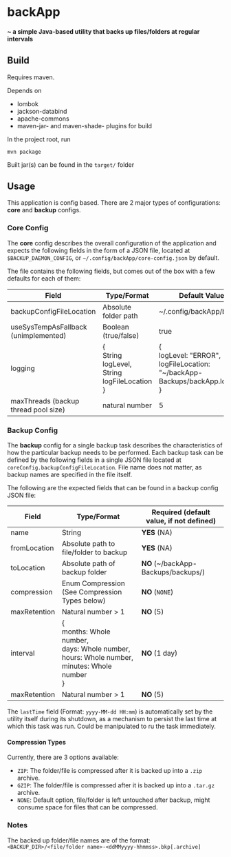 # backApp
#### ~ a simple Java-based utility that backs up files/folders at regular intervals

## Build
Requires maven.

Depends on 
- lombok
- jackson-databind
- apache-commons
- maven-jar- and maven-shade- plugins for build

In the project root, run
```shell
mvn package
```
Built jar(s) can be found in the `target/` folder

## Usage
This application is config based. There are 2 major types of configurations: **core** and **backup** configs.

### Core Config
The **core** config describes the overall configuration of the application and expects the following fields in the form of a JSON file, located at `$BACKUP_DAEMON_CONFIG`, or `~/.config/backApp/core-config.json` by default.

The file contains the following fields, but comes out of the box with a few defaults for each of them:

| Field                                | Type/Format                                           | Default Value                                                                     |
|--------------------------------------|-------------------------------------------------------|-----------------------------------------------------------------------------------|
| backupConfigFileLocation             | Absolute folder path                                  | ~/.config/backApp/bConf/                                                          |
| useSysTempAsFallback (unimplemented) | Boolean (true/false)                                  | true                                                                              |
| logging                              | {<br>String logLevel, <br>String logFileLocation<br>} | {<br>logLevel: "ERROR", <br>logFileLocation: "~/backApp-Backups/backApp.log"<br>} |
| maxThreads (backup thread pool size) | natural number                                        | 5                                                                                 |


### Backup Config
The **backup** config for a single backup task describes the characteristics of how the particular backup needs to be performed. Each backup task can be defined by the following fields in a single JSON file located at `coreConfig.backupConfigFileLocation`. File name does not matter, as backup names are specified in the file itself.

The following are the expected fields that can be found in a backup config JSON file:

| Field        | Type/Format                                                                                             | Required (default value, if not defined) |
|--------------|---------------------------------------------------------------------------------------------------------|------------------------------------------|
| name         | String                                                                                                  | **YES** (NA)                             |
| fromLocation | Absolute path to file/folder to backup                                                                  | **YES** (NA)                             |
| toLocation   | Absolute path of backup folder                                                                          | **NO** (~/backApp-Backups/backups/)	     |
| compression  | Enum Compression (See Compression Types below)                                                          | **NO** (`NONE`)                          |
| maxRetention | Natural number > 1                                                                                      | **NO** (5)                               |
| interval     | {<br>months: Whole number,<br>days: Whole number,<br>hours: Whole number,<br>minutes: Whole number<br>} | 	**NO** (1 day)                          |
| maxRetention | Natural number > 1                                                                                      | **NO** (5)                               |

The `lastTime` field (Format: `yyyy-MM-dd HH:mm`) is automatically set by the utility itself during its shutdown, as a mechanism to persist the last time at which this task was run. Could be manipulated to ru the task immediately.

#### Compression Types
Currently, there are 3 options available:
- `ZIP`: The folder/file is compressed after it is backed up into a `.zip` archive.
- `GZIP`: The folder/file is compressed after it is backed up into a `.tar.gz` archive.
- `NONE`: Default option, file/folder is left untouched after backup, might consume space for files that can be compressed.

### Notes
The backed up folder/file names are of the format: 
<br>
`<BACKUP_DIR>/<file/folder name>-<ddMMyyyy-hhmmss>.bkp[.archive]`


